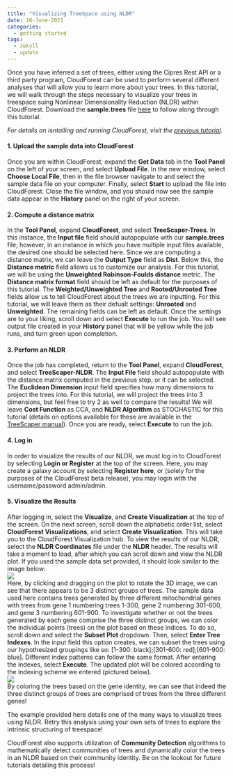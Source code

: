 ```yaml
---
title: "Visualizing TreeSpace using NLDR"
date: 16-June-2021
categories:
  - getting started
tags:
  - Jekyll
  - update
---
```


Once you have inferred a set of trees, either using the Cipres Rest API or a third party program, CloudForest can be used to perform several different analyses that will allow you to learn more about your trees. In this tutorial, we will walk through the steps necessary to visualize your trees in treespace suing Nonlinear Dimensionality Reduction (NLDR) within CloudForest. Download the **sample.trees** file [here](https://github.com/TreeScaper/TreeScaper.github.io/tree/master/sample_data) to follow along through this tutorial.  
  
*For details on isntalling and running CloudForest, visit the [previous tutorial](https://treescaper.github.io/getting%20started/CRA-tutorial/).*
  
#### 1. Upload the sample data into CloudForest  
Once you are within CloudForest, expand the **Get Data** tab in the **Tool Panel** on the left of your screen, and select **Upload File**. In the new window, select **Choose Local File**, then in the file browser navigate to and select the sample data file on your computer. Finally, select **Start** to upload the file into CloudForest. Close the file window, and you should now see the sample data appear in the **History** panel on the right of your screen.  
#### 2. Compute a distance matrix  
In the **Tool Panel**, expand **CloudForest**, and select **TreeScaper-Trees**. In this instance, the **Input file** field should autopopulate with our **sample.trees** file; however, in an instance in which you have multiple input files available, the desired one should be selected here. Since we are computing a distance matrix, we can leave the **Output Type** field as **Dist**. Below this, the **Distance metric** field allows us to customize our analysis. For this tutorial, we will be using the **Unweighted Robinson-Foulds distance** metric. The **Distance matrix format** field should be left as default for the purposes of this tutorial. The **Weighted/Unweighted Tree** and **Rooted/Unrooted Tree** fields allow us to tell CloudForest about the trees we are inputting. For this tutorial, we will leave them as their defualt settings: **Unrooted** and **Unweighted**. The remaining fields can be left as default. Once the settings are to your liking, scroll down and select **Execute** to run the job. You will see output file created in your **History** panel that will be yellow while the job runs, and turn green upon completion.  
#### 3. Perform an NLDR  
Once the job has completed, return to the **Tool Panel**, expand **CloudForest**, and select **TreeScaper-NLDR**. The **Input File** field should autopopulate with the distance matrix computed in the previous step, or it can be selected. The **Euclidean Dimension** input field specifies how many dimensions to project the trees into. For this tutorial, we will project the trees into 3 dimensions, but feel free to try 2 as well to compare the results! We will leave **Cost Function** as CCA, and **NLDR Algorithm** as STOCHASTIC for this tutorial (details on options available for these are available in the [TreeScaper manual](https://www.researchgate.net/publication/329304992_TreeScaper_Manual)). Once you are ready, select **Execute** to run the job.   
#### 4. Log in  
In order to visualize the results of our NLDR, we must log in to CloudForest by selecting **Login or Register** at the top of the screen. Here, you may create a galaxy account by selecting **Register here**, or (solely for the purposes of the CloudForest beta release), you may login with the username/password admin/admin.  
#### 5. Visualize the Results  
After logging in, select the **Visualize**, and **Create Visualization** at the top of the screen. On the next screen, scroll down the alphabetic order list, select **CloudForest Visualizations**, and select **Create Visualization**. This will take you to the CloudForest Visualization hub. To view the results of our NLDR, select the **NLDR Coordinates** file under the **NLDR** header. The results will take a moment to load, after which you can scroll down and view the NLDR plot. If you used the sample data set provided, it should look similar to the image below:  
    <img src="https://i.imgur.com/vQtme6f.png"/>  
Here, by clicking and dragging on the plot to rotate the 3D image, we can see that there appears to be 3 distinct groups of trees. The sample data used here contains trees generated by three different mitochondrial genes with trees from gene 1 numbering trees 1-300, gene 2 numbering 301-600, and gene 3 numbering 601-900. To investigate whether or not the trees generated by each gene comprise the three distinct groups, we can color the individual points (trees) on the plot based on these indices. To do so, scroll down and select the **Subset Plot** dropdown. Then, select **Enter Tree Indexes**. In the input field this option creates, we can subset the trees using our hypothesized groupings like so: [1-300: black];[301-600: red];[601-900: blue]. Different index patterns can follow the same format. After entering the indexes, select **Execute**. The updated plot will be colored according to the indexing scheme we entered (pictured below).  
    <img src="https://i.imgur.com/6EMuU07.png"/>  
By coloring the trees based on the gene identity, we can see that indeed the three distinct groups of trees are comprised of trees from the three different genes!  
  
The example provided here details one of the many ways to visualize trees using NLDR. Retry this analysis using your own sets of trees to explore the intrinsic structuring of treespace!  
  
CloudForest also supports utilization of **Community Detection** algorithms to mathematically detect communities of trees and dynamically color the trees in an NLDR based on their community identity. Be on the lookout for future tutorials detailing this process!

